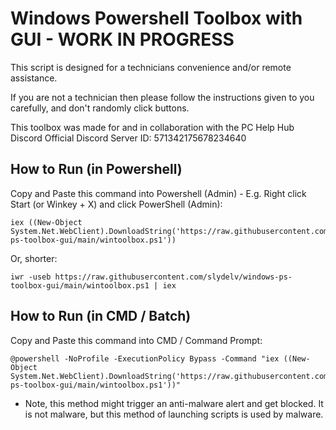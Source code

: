 # Windows Powershell Toolbox with GUI - WORK IN PROGRESS
This script is designed for a technicians convenience and/or remote assistance. 

If you are not a technician then please follow the instructions given to you carefully, and don't randomly click buttons.

This toolbox was made for and in collaboration with the PC Help Hub Discord
Official Discord Server ID: 571342175678234640

## How to Run (in Powershell)
Copy and Paste this command into Powershell (Admin) - E.g. Right click Start (or Winkey + X) and click PowerShell (Admin):
```
iex ((New-Object System.Net.WebClient).DownloadString('https://raw.githubusercontent.com/slydelv/windows-ps-toolbox-gui/main/wintoolbox.ps1'))
```
Or, shorter:
```
iwr -useb https://raw.githubusercontent.com/slydelv/windows-ps-toolbox-gui/main/wintoolbox.ps1 | iex
```



## How to Run (in CMD / Batch)
Copy and Paste this command into CMD / Command Prompt:
```
@powershell -NoProfile -ExecutionPolicy Bypass -Command "iex ((New-Object System.Net.WebClient).DownloadString('https://raw.githubusercontent.com/slydelv/windows-ps-toolbox-gui/main/wintoolbox.ps1'))"
```
 - Note, this method might trigger an anti-malware alert and get blocked. It is not malware, but this method of launching scripts is used by malware.